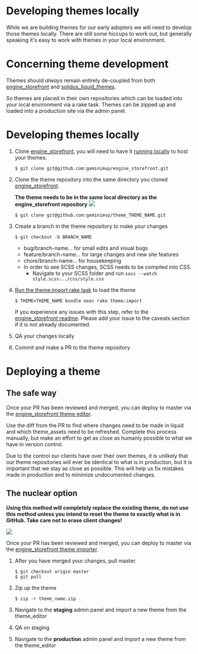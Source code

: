 
# Developing themes locally

While we are building themes for our early adopters we will need to develop those themes locally. There are still some hiccups to work out, but generally speaking it's easy to work with themes in your local environment.

# Concerning theme development

Themes should *always* remain entirely de-coupled from both [engine_storefront](https://github.com/geminimvp/engine_storefront) and [solidus_liquid_themes](https://github.com/geminimvp/solidus_liquid_themes).

So themes are placed in their own repositories which can be loaded into your local environment via a rake task. Themes can be zipped up and loaded into a production site via the admin panel.

# Developing themes locally

1. Clone [engine_storefront](https://github.com/geminimvp/engine_storefront), you will need to have it [running locally](https://github.com/geminimvp/engine_storefront/blob/master/README.md) to host your themes.

	```
	$ git clone git@github.com:geminimvp/engine_storefront.git
	```

2. Clone the theme repository into the same directory you cloned [engine_storefront](https://github.com/geminimvp/engine_storefront).

	**The theme needs to be in the same local directory as the engine_storefront repository**
	<img src="https://media.giphy.com/media/l2JedPGiZueLYAryo/giphy.gif" />



	```
	$ git clone git@github.com:geminimvp/theme_THEME_NAME.git
	```

3. Create a branch in the theme repository to make your changes
	```
	$ git checkout -b BRANCH_NAME
	```
	- bug/branch-name... for small edits and visual bugs
	- feature/branch-name... for large changes and new site features
	- chore/branch-name... for housekeeping
	- In order to see SCSS changes, SCSS needs to be compiled into CSS.
		- Navigate to your SCSS folder and run ```sass --watch style.scss:../css/style.css```

4. [Run the theme:import rake task](https://github.com/geminimvp/engine_storefront/blob/master/README.md#importing-themes) to load the theme

	```
	$ THEME=THEME_NAME bundle exec rake theme:import
	```
	If you experience any issues with this step, refer to the [engine_storefront readme](https://github.com/geminimvp/engine_storefront/blob/master/README.md#importing-themes). Please add your issue to the caveats section if it is not already documented.

5. QA your changes locally

6. Commit and make a PR to the theme repository

# Deploying a theme

## The safe way

Once your PR has been reviewed and merged, you can deploy to master via the [engine_storefront theme editor](https://github.com/geminimvp/engine_storefront/blob/master/app/models/spree/theme_archive_importer.rb).

Use the diff from the PR to find where changes need to be made in liquid and which theme_assets need to be refreshed. Complete this process manually, but make an effort to get as close as humanly possible to what we have in version control.

Due to the control our clients have over their own themes, it is unlikely that our theme repositories will ever be identical to what is in production, but it is important that we stay as close as possible. This will help us fix mistakes made in production and to minimize undocumented changes.

## The nuclear option

**Using this method will completely replace the existing theme, do not use this method unless you intend to reset the theme to exactly what is in GitHub. Take care not to erase client changes!**

 <img src="https://media.giphy.com/media/xUA7bbaSmCUfNYjhks/giphy.gif" />

Once your PR has been reviewed and merged, you can deploy to master via the [engine_storefront theme importer](https://github.com/geminimvp/engine_storefront/blob/master/app/models/spree/theme_archive_importer.rb).

1. After you have merged your changes, pull master.

	```
	$ git checkout origin master
	$ git pull
	```

2. Zip up the theme

	```
	$ zip -r theme_name.zip .
	```

3. Navigate to the **staging** admin panel and import a new theme from the theme_editor

4. QA on staging

5. Navigate to the **production** admin panel and import a new theme from the theme_editor

